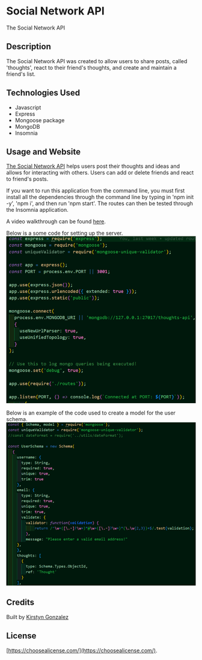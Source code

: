 # Social Network API

The Social Network API

## Description

The Social Network API was created to allow users to share posts, called 'thoughts', react to their friend's thoughts, and create and maintain a friend's list.

## Technologies Used

- Javascript
- Express
- Mongoose package
- MongoDB
- Insomnia

## Usage and Website

[The Social Network API](https://github.com/kirstgonz/social-network-api) helps users post their thoughts and ideas and allows for interacting with others. Users can add or delete friends and react to friend's posts. 

If you want to run this application from the command line, you must first install all the dependencies through the command line by typing in 'npm init -y', 'npm i', and then run 'npm start'. The routes can then be tested through the Insomnia application.


A video walkthrough can be found [here](https://drive.google.com/file/d/1u-vS-UZhS0ajj2MrsXVXF5Vpa1SladZB/view?usp=sharing).


Below is a some code for setting up the server.
![server.js](assets/img/rootServerjs.png)


Below is an example of the code used to create a model for the user schema.
![UserSchema](assets/img/UserSchema.png)

## Credits

Built by 
[Kirstyn Gonzalez](https://github.com/kirstgonz)

## License

[https://choosealicense.com/](https://choosealicense.com/).